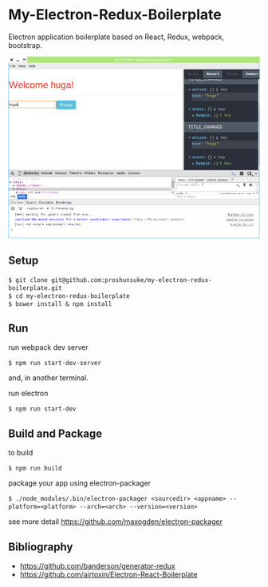 # My-Electron-Redux-Boilerplate
Electron application boilerplate based on React, Redux, webpack, bootstrap.

![](./docs/screenshot.png)

## Setup
```shell
$ git clone git@github.com:proshunsuke/my-electron-redux-boilerplate.git
$ cd my-electron-redux-boilerplate
$ bower install & npm install
```

## Run

run webpack dev server

```shell
$ npm run start-dev-server
```

and, in another terminal.

run electron

```shell
$ npm run start-dev
```

## Build and Package

to build

```shell
$ npm run build
```

package your app using electron-packager

```shell
$ ./node_modules/.bin/electron-packager <sourcedir> <appname> --platform=<platform> --arch=<arch> --version=<version>
```

see more detail https://github.com/maxogden/electron-packager

## Bibliography
- https://github.com/banderson/generator-redux
- https://github.com/airtoxin/Electron-React-Boilerplate